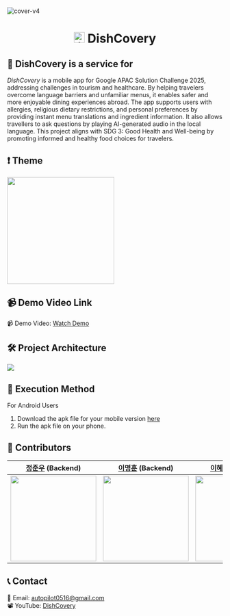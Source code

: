 <br>

![cover-v4](https://github.com/user-attachments/assets/933c4deb-5758-4ceb-9616-2b4ea0560786)

<h1 align="center"><img src="https://github.com/user-attachments/assets/0040051e-20a8-4cbb-bd8e-c1508f12b307" alt="icon" width="25" height="25"> DishCovery</h1>

## 🍴 DishCovery is a service for 
*DishCovery* is a mobile app for Google APAC Solution Challenge 2025, addressing challenges in tourism and healthcare. By helping travelers overcome language barriers and unfamiliar menus, it enables safer and more enjoyable dining experiences abroad. The app supports users with allergies, religious dietary restrictions, and personal preferences by providing instant menu translations and ingredient information. It also allows travellers to ask questions by playing AI-generated audio in the local language. This project aligns with SDG 3: Good Health and Well-being by promoting informed and healthy food choices for travelers.

## ️❗ Theme
<img src="https://github.com/user-attachments/assets/ad9a527f-9559-4798-b0bf-c9e97aba7927" width="250">

## 📹  Demo Video Link
📹 Demo Video: [Watch Demo](https://youtu.be/xgI_YVYmu8w?si=Q8OsW5eD6RQjDyDN)

## 🛠 Project Architecture
<img src="https://github.com/user-attachments/assets/b54257f8-9b41-4fc8-9112-498c33dff8ce">

## 📱 Execution Method
For Android Users

1. Download the apk file for your mobile version [here](https://github.com/yonsei-autopilot/smart-menu-flutter/tree/main/release)
2. Run the apk file on your phone.

## 👥 Contributors
|[정준우](https://github.com/bviz6542) (Backend)|[이명훈](https://github.com/mhl6829) (Backend)|[이혜민](https://github.com/haaem) (Frontend)| [강수현](https://github.com/soo1334) (Planning)|
|---|---|---|---|
|<img src="https://github.com/user-attachments/assets/be02dfdf-229e-4de1-8d60-8d8cba146b87" width="200">|<img src="https://github.com/user-attachments/assets/f161e385-a850-47f4-9c11-cc4241ca1a8e" width="200">|<img src="https://github.com/user-attachments/assets/dfa70098-ac54-4b0c-aa9a-1a175e108418" width="200">|<img src="https://github.com/user-attachments/assets/2781f60d-421e-4e9c-9ac9-2cd00d972293" width="200">|

## 📞 Contact
📧 Email: autopilot0516@gmail.com <br>
📽️ YouTube: [DishCovery](https://youtube.com/@dishcovery-yonsei?si=GhpIMHrPXtKalrPh)
